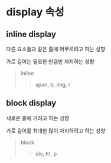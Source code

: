 # display 속성

## inline display
다른 요소들과 같은 줄에 머무르려고 하는 성향

가로 길이는 필요한 만큼만 차지하는 성향

>inline
>
>>span, b, img, i

## block display
새로운 줄에 가려고 하는 성향

가로 길이를 최대한 많이 차지하려고 하는 성향

>block
>
>>div, h1, p
